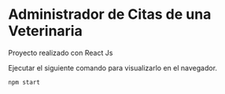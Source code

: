 # Administrador de Citas de una Veterinaria
Proyecto realizado con React Js

Ejecutar el siguiente comando para visualizarlo en el navegador.
```
npm start
```

